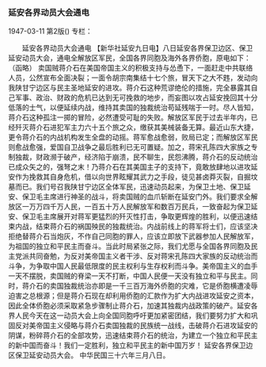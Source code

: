 ### 延安各界动员大会通电

1947-03-11
第2版()
专栏：

　　延安各界动员大会通电
    【新华社延安九日电】八日延安各界保卫边区、保卫延安动员大会，通电全解放区军民，全国各界同胞及海外各界侨胞，原电如下：（函略）
    卖国贼蒋介石在美国帝国主义的积极支持与怂恿下，一面赶走中共联络人员，公然宣布全面决裂；一面令胡宗南集结十七个旅，冒天下之大不韪，发动向我陕甘宁边区与民主圣地延安的进攻。蒋介石这种荒谬绝伦的措施，完全暴露其自己军事、政治、财政的危机已达到无可挽救的地步，而妄图以攻占延安挽回其十分低落的士气，以便延续内战，维持其卖国的独裁统治苟延残喘于一时。尽人皆知，蒋介石这种孤注一掷的冒险，必然遭受可耻的失败。解放区军民于过去半年内，已经歼灭蒋介石进犯军主力六十五个旅之众，缴获其美械装备无算。最近山东大捷，更令蒋介石的内战机构发生全盘的动摇。蒋军愈战愈弱，败局已定；而解放区军民则愈战愈强，爱国自卫战争之最后胜利已无可置疑。加之，蒋宋孔陈四大家族之专制独裁，财政濒于破产，经济陷于崩溃，民不聊生，民怨沸腾，蒋介石的反动统治已成众矢之的，强弩之末！乃蒋介石在其美国主子的支持下，竟敢放肆地以进攻延安作为挽救其自身危机，借以向世界眩耀其武力之手段，徒见甚卤莽灭裂，自掘坟墓而已。我们号召我陕甘宁边区全体军民，迅速动员起来，为保卫土地、保卫延安、保卫毛主席进行神圣的战斗，将卖国贼的血爪斩断在延安门外。我们要求全解放区一万万四千万人民，一百五十万人民解放军和数百万民兵，一致奋起为保卫延安、保卫毛主席展开对蒋军更猛烈的歼灭性打击，争取更辉煌的胜利，以便迅速结束内战，结束蒋介石的祸国殃民的独裁统治。内战前线上的蒋军将士们，应该坚决拒绝替蒋介石当炮灰，不作自己同胞的罪人，应该立即放下武器参加人民解放军，为祖国的独立和平民主而奋斗。当此时局紧张之际，我们尤愿与全国各界同胞及民主党派共同奋勉，为反对美帝国主义者干涉、反对蒋宋孔陈四大家族的反动统治而斗争，为争取中国人民最低限度的民主权利与生存权利而斗争。美帝国主义的血手一天不摆脱，卖国贼的脊梁一天不打断，中国人民便一天没有独立和平与民主。同时，蒋介石的卖国独裁统治亦即是一千三百万海外侨胞的灾难，它是侨胞横遭凌辱迫害之总根源；但是蒋介石现在却利用侨胞的汇款作为扩大内战进攻延安之资本，因此全体侨胞必须采取紧急步骤制止蒋介石，加速其独裁内战政策的破产。延安各界人民今天在这一动员大会上向全国同胞呼吁更加紧密团结，我们要努力扩大和巩固反对美帝国主义侵略与蒋介石卖国独裁的民族统一战线，击破蒋介石进攻延安的阴谋，粉碎蒋介石的全部攻势，迅速结束蒋介石的统治，为建立一个独立和平民主的新中国而奋斗！我们一定胜利，独立和平民主的新中国万岁！
    延安各界保卫边区保卫延安动员大会。
    中华民国三十六年三月八日。
